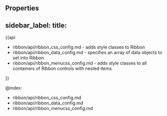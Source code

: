 Properties
---
sidebar_label: 
title: 
---          

{{api

- ribbon/api/ribbon_css_config.md - adds style classes to Ribbon
- ribbon/api/ribbon_data_config.md - specifies an array of data objects to set into Ribbon
- ribbon/api/ribbon_menucss_config.md - adds style classes to all containers of Ribbon controls with nested items

}}

@index:
- ribbon/api/ribbon_css_config.md
- ribbon/api/ribbon_data_config.md
- ribbon/api/ribbon_menucss_config.md